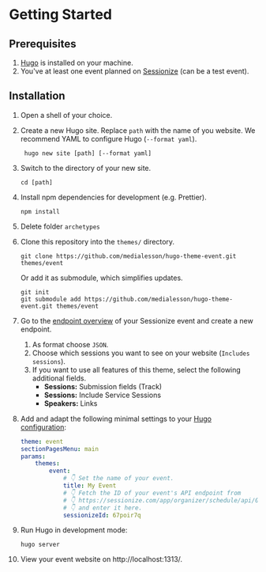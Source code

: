 # Getting Started

## Prerequisites

1. [Hugo](https://gohugo.io/installation/) is installed on your machine.
2. You've at least one event planned on [Sessionize](https://sessionize.com/) (can be a test event).

## Installation

1. Open a shell of your choice.
1. Create a new Hugo site. Replace `path` with the name of you website. We
   recommend YAML to configure Hugo (`--format yaml`).
    ```shell
     hugo new site [path] [--format yaml]
    ```
1. Switch to the directory of your new site.

    ```shell
    cd [path]
    ```

1. Install npm dependencies for development (e.g. Prettier).

    ```shell
    npm install
    ```

1. Delete folder `archetypes`

1. Clone this repository into the `themes/` directory.

    ```shell
    git clone https://github.com/medialesson/hugo-theme-event.git themes/event
    ```

    Or add it as submodule, which simplifies updates.

    ```shell
    git init
    git submodule add https://github.com/medialesson/hugo-theme-event.git themes/event
    ```

1. Go to the [endpoint
   overview](https://sessionize.com/app/organizer/schedule/api/0) of your
   Sessionize event and create a new endpoint.

    1. As format choose `JSON`.
    2. Choose which sessions you want to see on your website (`Includes sessions`).
    3. If you want to use all features of this theme, select the following
       additional fields.
        - **Sessions:** Submission fields (Track)
        - **Sessions:** Include Service Sessions
        - **Speakers:** Links

1. Add and adapt the following minimal settings to your [Hugo
   configuration](https://gohugo.io/getting-started/configuration/):
    ```yaml
    theme: event
    sectionPagesMenu: main
    params:
        themes:
            event:
                # 👇 Set the name of your event.
                title: My Event
                # 👇 Fetch the ID of your event's API endpoint from
                # 👇 https://sessionize.com/app/organizer/schedule/api/0
                # 👇 and enter it here.
                sessionizeId: 67poir7q
    ```
1. Run Hugo in development mode:
    ```shell
    hugo server
    ```
1. View your event website on http://localhost:1313/.
